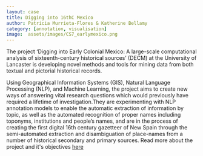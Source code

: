 ```yaml
---
layout: case
title: Digging into 16thC Mexico
author: Patricia Murrieta-Flores & Katherine Bellamy
category: [annotation, visualisation]
image:  assets/images/CS7_earlymexico.png
---
```


The project ‘Digging into Early Colonial Mexico: A large-scale computational analysis of sixteenth-century historical sources’ (DECM) at the University of Lancaster is 
developing novel methods and tools for mining data from both textual and pictorial historical records. 

Using Geographical Information Systems (GIS), Natural Language Processing (NLP), and Machine Learning, the project aims to create new 
ways of answering vital research questions which would previously have required a lifetime of investigation.They are experimenting with 
NLP annotation models to enable the automatic extraction of information by topic, as well as the automated 
recognition of proper names including toponyms, institutions and people’s names, and are in the process of creating the first digital 
16th century gazetteer of New Spain through the semi-automated extraction and disambiguation of place-names from a number of 
historical secondary and primary sources. Read more about the project and it's objectives <a href="https://pro.europeana.eu/page/issue-12-pelagios#annotating-16th-century-mexican-historical-maps-with-recogito">here</a> 
